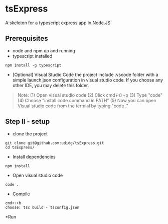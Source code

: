 # tsExpress

A skeleton for a typescript express app in Node.JS

## Prerequisites
* node and npm up and running
* typescript installed
```
npm install -g typescript
```
* [Optional] Visual Studio Code
the project include .vscode folder with a simple launch.json configuration in visual studio code.
If you choose any other IDE, you may delete this folder.  
>Note:
  (1) Open visual studio code
  (2) Click cmd+⇧+p
  (3) Type "code"
  (4) Choose "install code command in PATH"
  (5) Now you can open Visual studio code from the termial by typing "code ."




## Step II - setup
* clone the project
```
git clone git@github.com:udidg/tsExpress.git
cd tsExpress/
```
* Install dependencies
```
npm install
```
* Open visual studio code
```
code .
```
* Compile
```
cmd+⇧+b
choose: tsc build - tsconfig.json
```
*Run
